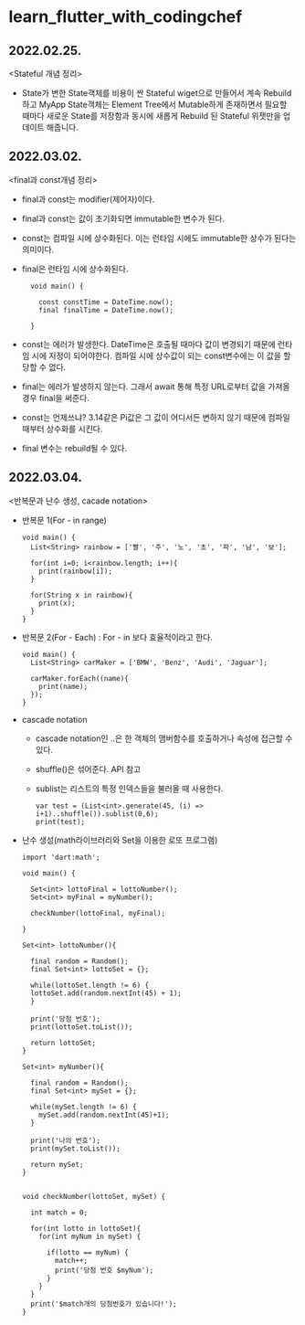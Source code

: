 # learn_flutter_with_codingchef

## 2022.02.25.  
<Stateful 개념 정리> 
* State가 변한 State객체를 비용이 싼 Stateful wiget으로 만들어서 계속 Rebuild하고 MyApp State객체는 Element Tree에서 Mutable하게 존재하면서 필요할 때마다 새로운 State를 저장함과 동시에 새롭게 Rebuild 된 Stateful 위젯만을 업데이트 해줍니다.

## 2022.03.02.
<final과 const개념 정리> 
* final과 const는 modifier(제어자)이다.
* final과 const는 값이 초기화되면 immutable한 변수가 된다.
* const는 컴파일 시에 상수화된다. 이는 런타임 시에도 immutable한 상수가 된다는 의미이다.
* final은 런타임 시에 상수화된다.

        void main() {

          const constTime = DateTime.now();
          final finalTime = DateTime.now();

        }
    
* const는 에러가 발생한다. DateTime은 호출될 때마다 값이 변경되기 때문에 런타임 시에 지정이 되어야한다. 컴파일 시에 상수값이 되는 const변수에는 이 값을 할당할 수 없다.
* final는 에러가 발생하지 않는다. 그래서 await 통해 특정 URL로부터 값을 가져올 경우 final을 써준다.
* const는 언제쓰냐? 3.14같은 Pi값은 그 값이 어디서든 변하지 않기 때문에 컴파일 때부터 상수화를 시킨다.
* final 변수는 rebuild될 수 있다.


## 2022.03.04.
<반복문과 난수 생성, cacade notation> 
* 반복문 1(For - in range)

      void main() {
        List<String> rainbow = ['빨', '주', '노', '초', '파', '남', '보'];

        for(int i=0; i<rainbow.length; i++){
          print(rainbow[i]);
        }

        for(String x in rainbow){
          print(x);
        }
      }

  
                                 
* 반복문 2(For - Each) : For - in 보다 효율적이라고 한다.
                                   
      void main() {
        List<String> carMaker = ['BMW', 'Benz', 'Audi', 'Jaguar'];

        carMaker.forEach((name){
          print(name);
        });                             
      }
  
*  cascade notation
   * cascade notation인 ..은 한 객체의 맴버함수를 호출하거나 속성에 접근할 수 있다.
   * shuffle()은 섞어준다. API 참고
   * sublist는 리스트의 특정 인덱스들을 불러올 때 사용한다.
   
         var test = (List<int>.generate(45, (i) => i+1)..shuffle()).sublist(0,6);
         print(test);
  
* 난수 생성(math라이브러리와 Set을 이용한 로또 프로그램) 
  
      import 'dart:math';

      void main() {

        Set<int> lottoFinal = lottoNumber();
        Set<int> myFinal = myNumber();

        checkNumber(lottoFinal, myFinal);

      }

      Set<int> lottoNumber(){

        final random = Random();
        final Set<int> lottoSet = {};

        while(lottoSet.length != 6) {
        lottoSet.add(random.nextInt(45) + 1);
        }

        print('당첨 번호');
        print(lottoSet.toList());

        return lottoSet;
      }

      Set<int> myNumber(){

        final random = Random();
        final Set<int> mySet = {};

        while(mySet.length != 6) {
          mySet.add(random.nextInt(45)+1);
        }

        print('나의 번호');
        print(mySet.toList());

        return mySet;
      }

  
      void checkNumber(lottoSet, mySet) {

        int match = 0;

        for(int lotto in lottoSet){
          for(int myNum in mySet) {

            if(lotto == myNum) {
              match++;
              print('당첨 번호 $myNum');
            }
          }
        }
        print('$match개의 당첨번호가 있습니다!'); 
      }

  



